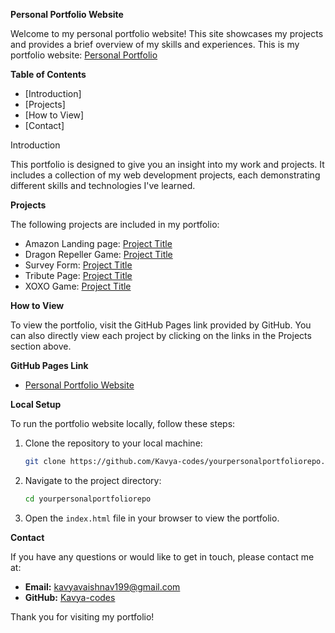 **Personal Portfolio Website**

Welcome to my personal portfolio website! This site showcases my projects and provides a brief overview of my skills and experiences.
This is my portfolio website: [Personal Portfolio](https://raw.githubusercontent.com/Kavya-codes/Kavya-codes/main/Personal%20Portfolio.html)

 **Table of Contents**

- [Introduction]
- [Projects]
- [How to View]
- [Contact]

 Introduction

This portfolio is designed to give you an insight into my work and projects. It includes a collection of my web development projects, each demonstrating different skills and technologies I've learned.

 **Projects**

The following projects are included in my portfolio:

- Amazon Landing page: [Project Title](https://raw.githubusercontent.com/Kavya-codes/my-portfolio-projects/main/Project.Amazon.html)
- Dragon Repeller Game: [Project Title](https://raw.githubusercontent.com/Kavya-codes/my-portfolio-projects/main/Role%20playing%20game.html)
- Survey Form: [Project Title](https://raw.githubusercontent.com/Kavya-codes/my-portfolio-projects/main/Survey%20form.html)
- Tribute Page: [Project Title](https://raw.githubusercontent.com/Kavya-codes/my-portfolio-projects/main/Tribute%20Page.html)
- XOXO Game: [Project Title](https://raw.githubusercontent.com/Kavya-codes/my-portfolio-projects/main/XOXO%20Game.html)

**How to View**

To view the portfolio, visit the GitHub Pages link provided by GitHub. You can also directly view each project by clicking on the links in the Projects section above.

 **GitHub Pages Link**

- [Personal Portfolio Website](https://Kavya-codes.github.io/yourpersonalportfoliorepo)

 **Local Setup**

To run the portfolio website locally, follow these steps:

1. Clone the repository to your local machine:
    ```bash
    git clone https://github.com/Kavya-codes/yourpersonalportfoliorepo.git
    ```
2. Navigate to the project directory:
    ```bash
    cd yourpersonalportfoliorepo
    ```
3. Open the `index.html` file in your browser to view the portfolio.

 **Contact**

If you have any questions or would like to get in touch, please contact me at:
- **Email:** kavyavaishnav199@gmail.com
- **GitHub:** [Kavya-codes](https://github.com/Kavya-codes)

Thank you for visiting my portfolio!

